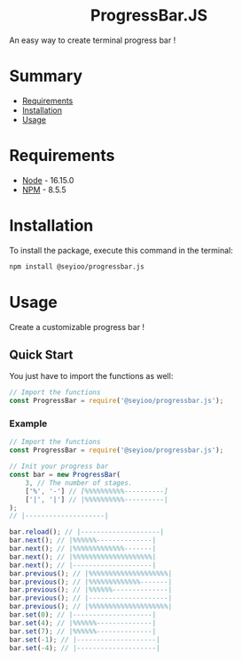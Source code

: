 <div align="center"><h1>ProgressBar.JS</h1></div>
An easy way to create terminal progress bar !

# Summary
- [Requirements](#requirements)
- [Installation](#installation)
- [Usage](#usage)

# Requirements
- [Node](https://nodejs.org/en/) - 16.15.0
- [NPM](https://www.npmjs.com/) - 8.5.5

# Installation
To install the package, execute this command in the terminal:
```bash
npm install @seyioo/progressbar.js
```

# Usage
Create a customizable progress bar !

## Quick Start
You just have to import the functions as well:
```js
// Import the functions
const ProgressBar = require('@seyioo/progressbar.js');
```

### Example
```js
// Import the functions
const ProgressBar = require('@seyioo/progressbar.js');

// Init your progress bar
const bar = new ProgressBar(
    3, // The number of stages.
    ['%', '-'] // [%%%%%%%%%%----------]
    ['|', '|'] // |%%%%%%%%%%----------|
);
// |--------------------|

bar.reload(); // |--------------------|
bar.next(); // |%%%%%%--------------|
bar.next(); // |%%%%%%%%%%%%%-------|
bar.next(); // |%%%%%%%%%%%%%%%%%%%%|
bar.next(); // |--------------------|
bar.previous(); // |%%%%%%%%%%%%%%%%%%%%|
bar.previous(); // |%%%%%%%%%%%%%-------|
bar.previous(); // |%%%%%%--------------|
bar.previous(); // |--------------------|
bar.previous(); // |%%%%%%%%%%%%%%%%%%%%|
bar.set(0); // |--------------------|
bar.set(4); // |%%%%%%--------------|
bar.set(7); // |%%%%%%--------------|
bar.set(-1); // |--------------------|
bar.set(-4); // |--------------------|
```